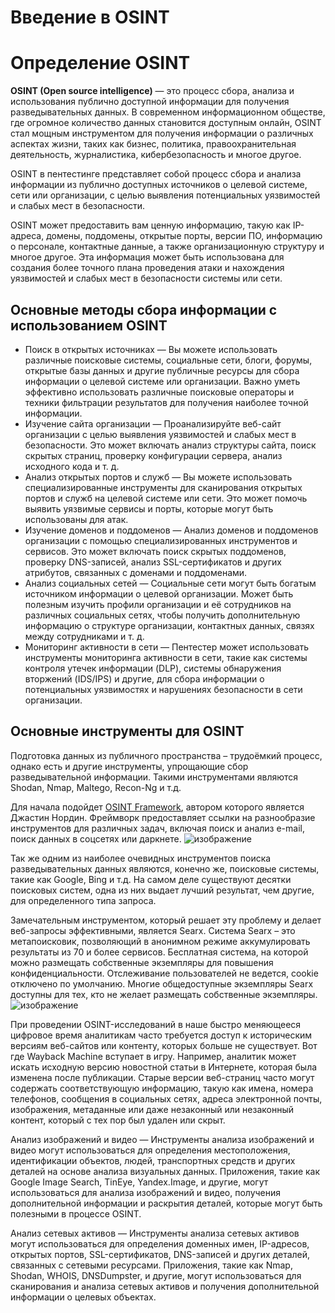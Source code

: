 # Введение в OSINT
# Определение OSINT

**OSINT (Open source intelligence)** — это процесс сбора, анализа и использования публично доступной информации для получения разведывательных данных. В современном информационном обществе, где огромное количество данных становится доступным онлайн, OSINT стал мощным инструментом для получения информации о различных аспектах жизни, таких как бизнес, политика, правоохранительная деятельность, журналистика, кибербезопасность и многое другое.

OSINT в пентестинге представляет собой процесс сбора и анализа информации из публично доступных источников о целевой системе, сети или организации, с целью выявления потенциальных уязвимостей и слабых мест в безопасности.

OSINT может предоставить вам ценную информацию, такую как IP-адреса, домены, поддомены, открытые порты, версии ПО, информацию о персонале, контактные данные, а также организационную структуру и многое другое. Эта информация может быть использована для создания более точного плана проведения атаки и нахождения уязвимостей и слабых мест в безопасности системы или сети.
## Основные методы сбора информации с использованием OSINT

- Поиск в открытых источниках — Вы можете использовать различные поисковые системы, социальные сети, блоги, форумы, открытые базы данных и другие публичные ресурсы для сбора информации о целевой системе или организации. Важно уметь эффективно использовать различные поисковые операторы и техники фильтрации результатов для получения наиболее точной информации.
- Изучение сайта организации — Проанализируйте веб-сайт организации с целью выявления уязвимостей и слабых мест в безопасности. Это может включать анализ структуры сайта, поиск скрытых страниц, проверку конфигурации сервера, анализ исходного кода и т. д.
- Анализ открытых портов и служб — Вы можете использовать специализированные инструменты для сканирования открытых портов и служб на целевой системе или сети. Это может помочь выявить уязвимые сервисы и порты, которые могут быть использованы для атак.
- Изучение доменов и поддоменов — Анализ доменов и поддоменов организации с помощью специализированных инструментов и сервисов. Это может включать поиск скрытых поддоменов, проверку DNS-записей, анализ SSL-сертификатов и других атрибутов, связанных с доменами и поддоменами.
- Анализ социальных сетей — Социальные сети могут быть богатым источником информации о целевой организации. Может быть полезным изучить профили организации и её сотрудников на различных социальных сетях, чтобы получить дополнительную информацию о структуре организации, контактных данных, связях между сотрудниками и т. д.
- Мониторинг активности в сети — Пентестер может использовать инструменты мониторинга активности в сети, такие как системы контроля утечек информации (DLP), системы обнаружения вторжений (IDS/IPS) и другие, для сбора информации о потенциальных уязвимостях и нарушениях безопасности в сети организации.

## Основные инструменты для OSINT

Подготовка данных из публичного пространства – трудоёмкий процесс, однако есть и другие инструменты, упрощающие сбор разведывательной информации. Такими инструментами являются Shodan, Nmap, Maltego, Recon-Ng и т.д.

Для начала подойдет <a href="https://osintframework.com/">OSINT Framework</a>, автором которого является Джастин Нордин. Фреймворк предоставляет ссылки на разнообразие инструментов для различных задач, включая поиск и анализ e-mail, поиск данных в соцсетях или даркнете.
![изображение](https://github.com/sitechbr/PRTT/assets/63145839/5ac7e076-8598-403c-bf44-f43746ae7b35)

Так же одним из наиболее очевидных инструментов поиска разведывательных данных являются, конечно же, поисковые системы, такие как Google, Bing и т.д. На самом деле существуют десятки поисковых систем, одна из них выдает лучший результат, чем другие, для определенного типа запроса.

Замечательным инструментом, который решает эту проблему и делает веб-запросы эффективными, является Searx. Система Searx – это метапоисковик, позволяющий в анонимном режиме аккумулировать результаты из 70 и более сервисов. Бесплатная система, на которой можно размещать собственные экземпляры для повышения конфиденциальности. Отслеживание пользователей не ведется, cookie отключено по умолчанию. Многие общедоступные экземпляры Searx доступны для тех, кто не желает размещать собственные экземпляры.
![изображение](https://github.com/sitechbr/PRTT/assets/63145839/bd655e5f-a71f-41b8-83c3-f01000702da4)

При проведении OSINT-исследований в наше быстро меняющееся цифровое время аналитикам часто требуется доступ к историческим версиям веб-сайтов или контенту, которых больше не существует. Вот где Wayback Machine вступает в игру. Например, аналитик может искать исходную версию новостной статьи в Интернете, которая была изменена после публикации. Старые версии веб-страниц часто могут содержать соответствующую информацию, такую как имена, номера телефонов, сообщения в социальных сетях, адреса электронной почты, изображения, метаданные или даже незаконный или незаконный контент, который с тех пор был удален или скрыт.

Анализ изображений и видео — Инструменты анализа изображений и видео могут использоваться для определения местоположения, идентификации объектов, людей, транспортных средств и других деталей на основе анализа визуальных данных. Приложения, такие как Google Image Search, TinEye, Yandex.Image, и другие, могут использоваться для анализа изображений и видео, получения дополнительной информации и раскрытия деталей, которые могут быть полезными в процессе OSINT.

Анализ сетевых активов — Инструменты анализа сетевых активов могут использоваться для определения доменных имен, IP-адресов, открытых портов, SSL-сертификатов, DNS-записей и других деталей, связанных с сетевыми ресурсами. Приложения, такие как Nmap, Shodan, WHOIS, DNSDumpster, и другие, могут использоваться для сканирования и анализа сетевых активов и получения дополнительной информации о целевых объектах.
